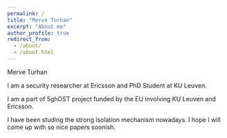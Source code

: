 ```yaml
---
permalink: /
title: "Merve Turhan"
excerpt: "About me"
author_profile: true
redirect_from: 
  - /about/
  - /about.html
---
```


Merve Turhan

I am a security researcher at Ericsson and PhD Student at KU Leuven. 

I am a part of 5ghOST project funded by the EU involving KU Leuven and Ericsson. 

I have been studing the strong isolation mechanism nowadays. I hope I will come up wıth so nice papers soonish. 



